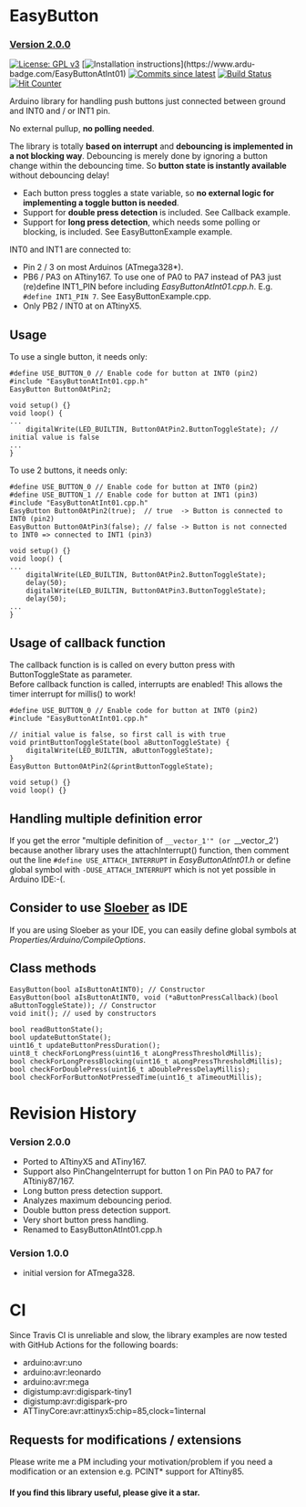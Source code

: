 # EasyButton
### [Version 2.0.0](https://github.com/ArminJo/EasyButtonAtInt01/releases)

[![License: GPL v3](https://img.shields.io/badge/License-GPLv3-blue.svg)](https://www.gnu.org/licenses/gpl-3.0)
[![Installation instructions](https://www.ardu-badge.com/badge/EasyButtonAtInt01.svg?)](https://www.ardu-badge.com/EasyButtonAtInt01)
[![Commits since latest](https://img.shields.io/github/commits-since/ArminJo/EasyButtonAtInt01/latest)](https://github.com/ArminJo/EasyButtonAtInt01/commits/master)
[![Build Status](https://github.com/ArminJo/EasyButtonAtInt01/workflows/LibraryBuild/badge.svg)](https://github.com/ArminJo/EasyButtonAtInt01/actions)
[![Hit Counter](https://hitcounter.pythonanywhere.com/count/tag.svg?url=https%3A%2F%2Fgithub.com%2FArminJo%2FEasyButtonAtInt01)](https://github.com/brentvollebregt/hit-counter)

Arduino library for handling push buttons just connected between ground and INT0 and / or INT1 pin.<br/>

No external pullup, **no polling needed**.

The library is totally **based on interrupt** and **debouncing is implemented in a not blocking way**. 
Debouncing is merely done by ignoring a button change within the debouncing time. So **button state is instantly available** without debouncing delay!

- Each button press toggles a state variable, so **no external logic for implementing a toggle button is needed**.
- Support for **double press detection** is included. See Callback example.
- Support for **long press detection**, which needs some polling or blocking, is included. See EasyButtonExample example.

INT0 and INT1 are connected to:
- Pin 2 / 3 on most Arduinos (ATmega328*).
- PB6 / PA3 on ATtiny167. To use one of PA0 to PA7 instead of PA3 just (re)define INT1_PIN before including *EasyButtonAtInt01.cpp.h*. E.g. `#define INT1_PIN 7`. See EasyButtonExample.cpp.
- Only PB2 / INT0 at on ATtinyX5.



## Usage
To use a single button, it needs only:

```
#define USE_BUTTON_0 // Enable code for button at INT0 (pin2)
#include "EasyButtonAtInt01.cpp.h"
EasyButton Button0AtPin2;

void setup() {}
void loop() {
...
    digitalWrite(LED_BUILTIN, Button0AtPin2.ButtonToggleState); // initial value is false
...
}
```
To use 2 buttons, it needs only:
```
#define USE_BUTTON_0 // Enable code for button at INT0 (pin2)
#define USE_BUTTON_1 // Enable code for button at INT1 (pin3)
#include "EasyButtonAtInt01.cpp.h"
EasyButton Button0AtPin2(true);  // true  -> Button is connected to INT0 (pin2)
EasyButton Button0AtPin3(false); // false -> Button is not connected to INT0 => connected to INT1 (pin3)

void setup() {}
void loop() {
...
    digitalWrite(LED_BUILTIN, Button0AtPin2.ButtonToggleState);
    delay(50);
    digitalWrite(LED_BUILTIN, Button0AtPin3.ButtonToggleState);
    delay(50);
...
}
```

## Usage of callback function
The callback function is is called on every button press with ButtonToggleState as parameter.<br/>
Before callback function is called, interrupts are enabled! This allows the timer interrupt for millis() to work!

```
#define USE_BUTTON_0 // Enable code for button at INT0 (pin2)
#include "EasyButtonAtInt01.cpp.h"

// initial value is false, so first call is with true
void printButtonToggleState(bool aButtonToggleState) {
    digitalWrite(LED_BUILTIN, aButtonToggleState);
}
EasyButton Button0AtPin2(&printButtonToggleState);

void setup() {}
void loop() {}
```

## Handling multiple definition error
If you get the error "multiple definition of `__vector_1'" (or `__vector_2') because another library uses the attachInterrupt() function,
then comment out the line `#define USE_ATTACH_INTERRUPT` in *EasyButtonAtInt01.h* or 
define global symbol with `-DUSE_ATTACH_INTERRUPT` which is not yet possible in Arduino IDE:-(.<br/>
## Consider to use [Sloeber](http://eclipse.baeyens.it/stable.php?OS=Windows) as IDE<br/>
If you are using Sloeber as your IDE, you can easily define global symbols at *Properties/Arduino/CompileOptions*.<br/>

## Class methods
```
EasyButton(bool aIsButtonAtINT0); // Constructor
EasyButton(bool aIsButtonAtINT0, void (*aButtonPressCallback)(bool aButtonToggleState)); // Constructor
void init(); // used by constructors

bool readButtonState();
bool updateButtonState();
uint16_t updateButtonPressDuration();
uint8_t checkForLongPress(uint16_t aLongPressThresholdMillis);
bool checkForLongPressBlocking(uint16_t aLongPressThresholdMillis);
bool checkForDoublePress(uint16_t aDoublePressDelayMillis);
bool checkForForButtonNotPressedTime(uint16_t aTimeoutMillis);
```

# Revision History

### Version 2.0.0
- Ported to ATtinyX5 and ATiny167.
- Support also PinChangeInterrupt for button 1 on Pin PA0 to PA7 for ATtiniy87/167.
- Long button press detection support.
- Analyzes maximum debouncing period.
- Double button press detection support.
- Very short button press handling.
- Renamed to EasyButtonAtInt01.cpp.h

### Version 1.0.0
- initial version for ATmega328.

# CI
Since Travis CI is unreliable and slow, the library examples are now tested with GitHub Actions for the following boards:

- arduino:avr:uno
- arduino:avr:leonardo
- arduino:avr:mega          
- digistump:avr:digispark-tiny1
- digistump:avr:digispark-pro
- ATTinyCore:avr:attinyx5:chip=85,clock=1internal

## Requests for modifications / extensions
Please write me a PM including your motivation/problem if you need a modification or an extension e.g. PCINT* support for ATtiny85.

#### If you find this library useful, please give it a star.
